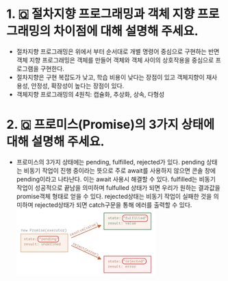 # 1. 🇶 절차지향 프로그래밍과 객체 지향 프로그래밍의 차이점에 대해 설명해 주세요.

- 절차지향 프로그래밍은 위에서 부터 순서대로 개별 명령어 중심으로 구현하는 반면 객체 지향 프로그래밍은 객체를 만들어 객체와 객체 사이의 상호작용을 중심으로 프로그램을 구현한다.
- 절차지향은 구현 복잡도가 낮고, 학습 비용이 낮다는 장점이 있고 객체지향이 재사용성, 안정성, 확장성이 높다는 장점이 있다.
- 객체지향 프로그래밍의 4원칙: 캡슐화, 추상화, 상속, 다형성

# 2. 🇶 프로미스(Promise)의 3가지 상태에 대해 설명해 주세요.

- 프로미스의 3가지 상태에는 pending, fulfilled, rejected가 있다. pending 상태는 비동기 작업이 진행 중이라는 뜻으로 주로 await를 사용하지 않으면 콘솔 창에 pending이라고 나타난다. 이는 await 사용시 해결할 수 있다. fulfilled는 비동기 작업이 성공적으로 끝남을 의미하며 fulfulled 상태가 되면 우리가 원하는 결과값을 promise객체 형태로 얻을 수 있다. rejected상태는 비동기 작업이 실패한 것을 의미하며 rejected상태가 되면 catch구문을 통해 에러를 출력할 수 있다.
  ![프로미스의 3가지 상태](./png/promise.png)
